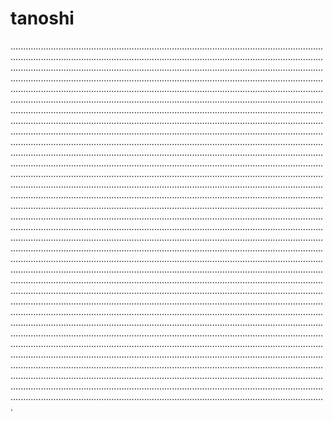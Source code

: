 # tanoshi

.........................................................................................................................................................................................................................................................................................................................................................................................................................................................................................................................................................................................................................................................................................................................................................................................................................................................................................................................................................................................................................................................................................................................................................................................................................................................................................................................................................................................................................................................................................................................................................................................................................................................................................................................................................................................................................................................................................................................................................................................................................................................................................................................................................................................................................................................................................................................................................................................................................................................................................................................................................................................................................................................................................................................................................................................................................................................................................................................................................................................................................................................................................................................................................................................................................................................................................................................................................................................................................................................................................................................................................................................................................................................................................................................................................................................................................................................................................................................................................................................................................................................................................................................................................................................................................................................................................................................................................................................